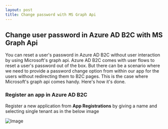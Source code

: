 ```yaml
---
layout: post
title: Change password with MS Graph Api
---
```


## Change user password in Azure AD B2C with MS Graph Api
You can reset a user's password in Azure AD B2C without user interaction by using Microsoft's graph api. Azure AD B2C comes with user flows to reset a user's password out of the box. But there can be a scenario where we need to provide a password change option from within our app for the users without redirecting them to B2C pages. This is the case where Microsoft's graph api comes handy. Here's how it's done.

### Register an app in Azure AD B2C

Register a new application from **App Registrations** by giving a name and selecting single tenant as in the below image

![Image](https://github.com/vijayachandranb/blog/tree/master/images)
